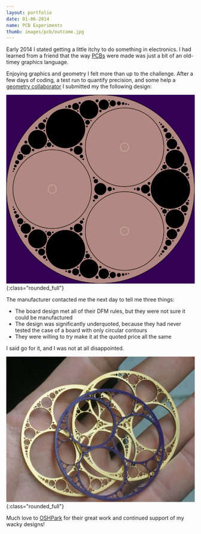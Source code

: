 ```yaml
---
layout: portfolio
date: 01-06-2014
name: PCB Experiments
thumb: images/pcb/outcome.jpg
---
```


Early 2014 I stated getting a little itchy to do something in electronics.
I had learned from a friend that the way [PCBs](https://en.wikipedia.org/wiki/Printed_circuit_board)
were made was just a bit of an old-timey graphics language. 

Enjoying graphics and geometry I felt more than up to the challenge.  After a few days of
coding, a test run to quantify precision, and some help a [geometry collaborator](http://ruzamarkov.com/projects/circulation/)
I submitted my the following design:

![alt text](/images/pcb/gerber.png "Gerber file render"){:class="rounded_full"}

The manufacturer contacted me the next day to tell me three things:
* The board design met all of their DFM rules, but they were not sure it could be manufactured
* The design was significantly underquoted, because they had never tested the case of a board with only circular contours
* They were willing to *try* make it at the quoted price all the same

I said go for it, and I was not at all disappointed. 

![alt text](/images/pcb/outcome.jpg "Photo of the outcome!"){:class="rounded_full"}

Much love to [OSHPark](https://oshpark.com) for their great work and continued support of my wacky designs!
